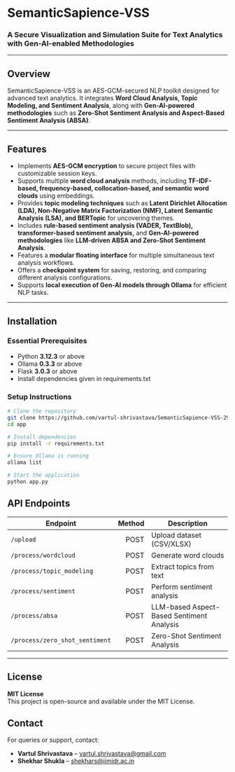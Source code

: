 # SemanticSapience-VSS
### A Secure Visualization and Simulation Suite for Text Analytics with Gen-AI-enabled Methodologies

---

## Overview
SemanticSapience-VSS is an AES-GCM-secured NLP toolkit designed for advanced text analytics. It integrates **Word Cloud Analysis, Topic Modeling, and Sentiment Analysis**, along with **Gen-AI-powered methodologies** such as **Zero-Shot Sentiment Analysis and Aspect-Based Sentiment Analysis (ABSA)**.

---

## Features
- Implements **AES-GCM encryption** to secure project files with customizable session keys.  
- Supports multiple **word cloud analysis** methods, including **TF-IDF-based, frequency-based, collocation-based, and semantic word clouds** using embeddings.  
- Provides **topic modeling techniques** such as **Latent Dirichlet Allocation (LDA), Non-Negative Matrix Factorization (NMF), Latent Semantic Analysis (LSA), and BERTopic** for uncovering themes.  
- Includes **rule-based sentiment analysis (VADER, TextBlob), transformer-based sentiment analysis,** and **Gen-AI-powered methodologies** like **LLM-driven ABSA and Zero-Shot Sentiment Analysis**.  
- Features a **modular floating interface** for multiple simultaneous text analysis workflows.  
- Offers a **checkpoint system** for saving, restoring, and comparing different analysis configurations.  
- Supports **local execution of Gen-AI models through Ollama** for efficient NLP tasks.

---

## Installation

### Essential Prerequisites
- Python **3.12.3** or above
- Ollama **0.3.3** or above
- Flask **3.0.3** or above
- Install dependencies given in requirements.txt

### Setup Instructions
```sh
# Clone the repository
git clone https://github.com/vartul-shrivastava/SemanticSapience-VSS-29012025.git
cd app

# Install dependencies
pip install -r requirements.txt

# Ensure Ollama is running
ollama list

# Start the application
python app.py
```

## API Endpoints

| Endpoint                          | Method | Description                          |
|-----------------------------------|-------:|--------------------------------------|
| `/upload`                         |  POST  | Upload dataset (CSV/XLSX)            |
| `/process/wordcloud`             |  POST  | Generate word clouds                 |
| `/process/topic_modeling`         |  POST  | Extract topics from text             |
| `/process/sentiment`             |  POST  | Perform sentiment analysis           |
| `/process/absa`                  |  POST  | LLM-based Aspect-Based Sentiment Analysis      |
| `/process/zero_shot_sentiment`   |  POST  | Zero-Shot Sentiment Analysis         |

---

## License
**MIT License**  
This project is open-source and available under the MIT License.

## Contact
For queries or support, contact:  
- **Vartul Shrivastava** – [vartul.shrivastava@gmail.com](mailto:vartul.shrivastava@gmail.com)  
- **Shekhar Shukla** – [shekhars@iimidr.ac.in](mailto:shekhars@iimidr.ac.in)
